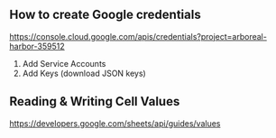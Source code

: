 ## How to create Google credentials

https://console.cloud.google.com/apis/credentials?project=arboreal-harbor-359512

1. Add Service Accounts
1. Add Keys (download JSON keys)

## Reading & Writing Cell Values

https://developers.google.com/sheets/api/guides/values
